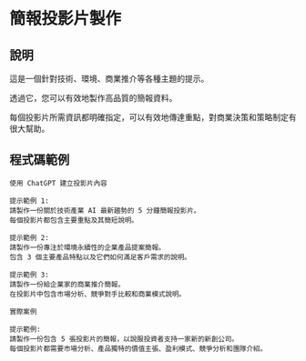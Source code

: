 # 簡報投影片製作

## 說明
這是一個針對技術、環境、商業推介等各種主題的提示。

透過它，您可以有效地製作高品質的簡報資料。

每個投影片所需資訊都明確指定，可以有效地傳達重點，對商業決策和策略制定有很大幫助。

## 程式碼範例

```plaintext
使用 ChatGPT 建立投影片內容

提示範例 1: 
請製作一份關於技術產業 AI 最新趨勢的 5 分鐘簡報投影片。 
每個投影片都包含主要重點及其簡短說明。

提示範例 2: 
請製作一份專注於環境永續性的企業產品提案簡報。 
包含 3 個主要產品特點以及它們如何滿足客戶需求的說明。

提示範例 3: 
請製作一份給企業家的商業推介簡報。 
在投影片中包含市場分析、競爭對手比較和商業模式說明。
```

```plaintext
實際案例

提示範例:
請製作一份包含 5 張投影片的簡報，以說服投資者支持一家新的新創公司。 
每個投影片都需要市場分析、產品獨特的價值主張、盈利模式、競爭分析和團隊介紹。